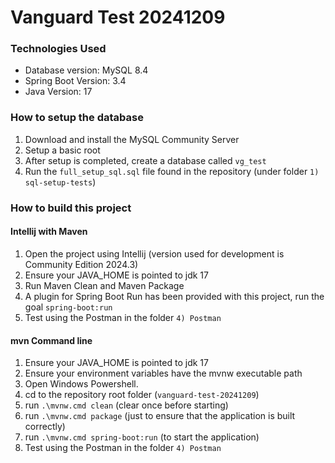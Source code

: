 # Vanguard Test 20241209
### Technologies Used
- Database version: MySQL 8.4
- Spring Boot Version: 3.4
- Java Version: 17
### How to setup the database
1. Download and install the MySQL Community Server
2. Setup a basic root
3. After setup is completed, create a database called `vg_test`
4. Run the `full_setup_sql.sql` file found in the repository (under folder `1) sql-setup-tests`)
### How to build this project
#### Intellij with Maven
1. Open the project using Intellij (version used for development is Community Edition 2024.3)
2. Ensure your JAVA_HOME is pointed to jdk 17
3. Run Maven Clean and Maven Package
4. A plugin for Spring Boot Run has been provided with this project, run the goal `spring-boot:run`
5. Test using the Postman in the folder `4) Postman`

#### mvn Command line
1. Ensure your JAVA_HOME is pointed to jdk 17
2. Ensure your environment variables have the mvnw executable path
3. Open Windows Powershell.
4. cd to the repository root folder (`vanguard-test-20241209`)
6. run `.\mvnw.cmd clean` (clear once before starting)
7. run `.\mvnw.cmd package` (just to ensure that the application is built correctly)
8. run `.\mvnw.cmd spring-boot:run` (to start the application)
9. Test using the Postman in the folder `4) Postman`